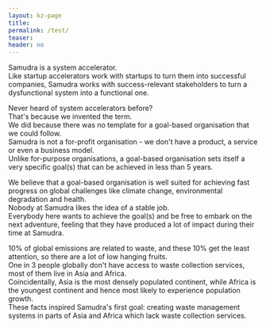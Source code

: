 ```yaml
---
layout: kz-page
title: 
permalink: /test/
teaser:
header: no
---
```


Samudra is a system accelerator.  
Like startup accelerators work with startups to turn them into successful companies, Samudra works with success-relevant stakeholders to turn a dysfunctional system into a functional one.  

Never heard of system accelerators before?  
That's because we invented the term.  
We did because there was no template for a goal-based organisation that we could follow.  
Samudra is not a for-profit organisation - we don't have a product, a service or even a business model.  
Unlike for-purpose organisations, a goal-based organisation sets itself a very specific goal(s) that can be achieved in less than 5 years. 

We believe that a goal-based organisation is well suited for achieving fast progress on global challenges like climate change, environmental degradation and health.  
Nobody at Samudra likes the idea of a stable job.  
Everybody here wants to achieve the goal(s) and be free to embark on the next adventure, feeling that they have produced a lot of impact during their time at Samudra.  

10% of global emissions are related to waste, and these 10% get the least attention, so there are a lot of low hanging fruits.  
One in 3 people globally don't have access to waste collection services, most of them live in Asia and Africa.  
Coincidentally, Asia is the most densely populated continent, while Africa is the youngest continent and hence most likely to experience population growth.  
These facts inspired Samudra's first goal: creating waste management systems in parts of Asia and Africa which lack waste collection services.  
